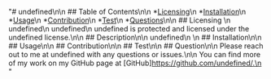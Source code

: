 "# undefined\n\n  ## Table of Contents\n\n  *[Licensing](#licensing)\n  *[Installation](#installation)\n  *[Usage](#usage)\n  *[Contribution](#contribution)\n  *[Test](#test)\n  *[Questions](#questions)\n\n  ## Licensing \n  undefined\n  undefined\n  undefined is protected and licensed under the undefined license.\n\n  ## Description\n\n  undefined\n  \n  ## Installation\n\n  ## Usage\n\n  ## Contribution\n\n  ## Test\n\n  ## Question\n\n  Please reach out to me at undefined with any questions or issues.\n\n  You can find more of my work on my GitHub page at [GitHub]https://github.com/undefined/.\n  "